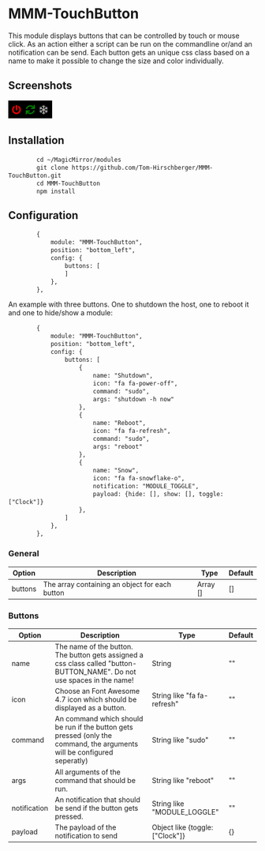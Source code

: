 # MMM-TouchButton ##
This module displays buttons that can be controlled by touch or mouse click. As an action either a script can be run on the commandline or/and an notification can be send. Each button gets an unique css class based on a name to make it possible to change the size and color individually.

## Screenshots ##
![Three colored buttons](https://github.com/Tom-Hirschberger/MMM-TouchButton/raw/master/screenshots/threeColoredButtons.png "Three colored buttons")

## Installation ##
```
		cd ~/MagicMirror/modules
		git clone https://github.com/Tom-Hirschberger/MMM-TouchButton.git
		cd MMM-TouchButton
		npm install
```

## Configuration ##
```json5
        {
			module: "MMM-TouchButton",
			position: "bottom_left",
			config: {
				buttons: [
				]
			},
		},
```

An example with three buttons. One to shutdown the host, one to reboot it and one to hide/show a module:
```json5
        {
			module: "MMM-TouchButton",
			position: "bottom_left",
			config: {
				buttons: [
					{
						name: "Shutdown",
						icon: "fa fa-power-off",
						command: "sudo",
						args: "shutdown -h now"
					},
					{
						name: "Reboot",
						icon: "fa fa-refresh",
						command: "sudo",
						args: "reboot"
					},
					{
						name: "Snow",
						icon: "fa fa-snowflake-o",
						notification: "MODULE_TOGGLE",
						payload: {hide: [], show: [], toggle:["Clock"]}
					},
				]
			},
		},
```

### General ###
| Option  | Description | Type | Default |
| ------- | --- | --- | --- |
| buttons | The array containing an object for each button | Array [] | [] |

### Buttons ###
| Option  | Description | Type | Default |
| ------- | --- | --- | --- |
| name | The name of the button. The button gets assigned a css class called "button-BUTTON_NAME". Do not use spaces in the name! | String | "" |
| icon | Choose an Font Awesome 4.7 icon which should be displayed as a button. | String like "fa fa-refresh" | "" |
| command | An command which should be run if the button gets pressed (only the command, the arguments will be configured seperatly) | String like "sudo" | "" |
| args | All arguments of the command that should be run. | String like "reboot" | "" |
| notification | An notification that should be send if the button gets pressed. | String like "MODULE_LOGGLE" | "" |
| payload | The payload of the notification to send | Object like {toggle:["Clock"]} | {} |
